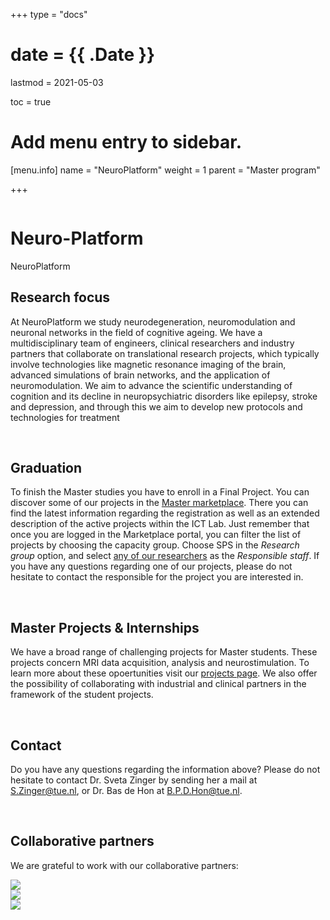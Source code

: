 +++
type = "docs"

# date = {{ .Date }}
lastmod = 2021-05-03

toc = true

# Add menu entry to sidebar.
[menu.info]
  name = "NeuroPlatform"
  weight = 1
  parent = "Master program"

+++


<div class="row">
  <div class="col-md-6 order-md-1 text-center text-md-left" style="vertical-align: middle; display: flex; align-items: center;">
  <div>
    <h1 class="hero-title" itemprop="headline" style="text-shadow: 0px 0px 0px rgba(0,0,0,0.0)">
      Neuro-Platform
    </h1>
    <div class="hero-lead" style="text-shadow: 0px 0px 0px rgba(0,0,0,0.0)">
       NeuroPlatform
    </div>
  </div>
  </div>
  <div class="col-6 mx-auto col-md-6 order-md-2 hero-media">
    <img src="/img/neu3ca_logo.jpg" alt="">
  </div>
</div>


## Research focus
At NeuroPlatform we study neurodegeneration, neuromodulation and neuronal networks in the field of cognitive ageing. We have a multidisciplinary team of engineers, clinical researchers and industry partners that collaborate on translational research projects, which typically involve technologies like magnetic resonance imaging of the brain, advanced simulations of brain networks, and the application of neuromodulation. We aim to advance the scientific understanding of cognition and its decline in neuropsychiatric disorders like epilepsy, stroke and depression, and through this we aim to develop new protocols and technologies for treatment

<br>


## Graduation
To finish the Master studies you have to enroll in a Final Project. You can discover some of our projects in the <a href="https://master.ele.tue.nl/" target="_blank">Master marketplace</a>. There you can find the latest information regarding the registration as well as an extended description of the active projects within the ICT Lab. Just remember that once you are logged in the Marketplace portal, you can filter the list of projects by choosing the capacity group. Choose SPS in the *Research group* option, and select <a href="https://imaginginpsychiatry.github.io/neuroplatform2/members/index.html" target="_blank">any of  our researchers</a> as the *Responsible staff*. If you have any questions regarding one of our projects, please do not hesitate to contact the responsible for the project you are interested in.

<br>

## Master Projects & Internships
We have a broad range of challenging projects for Master students. These projects concern MRI data acquisition, analysis and neurostimulation. To learn more about these opoertunities visit our  <a href="https://imaginginpsychiatry.github.io/neuroplatform2/projects/index.html" target="_blank">projects page</a>.
We also offer the possibility of collaborating with industrial and clinical partners in the framework of the student projects.

<br>

## Contact
Do you have any questions regarding the information above? Please do not hesitate to contact Dr. Sveta Zinger by sending her a mail at <a href="s.zinger@tue.nl">S.Zinger@tue.nl</a>, or Dr. Bas de Hon at <a href="b.p.d.hon@tue.nl">B.P.D.Hon@tue.nl</a>.

<br>

## Collaborative partners
We are grateful to work with our collaborative partners:

<div class="company-logo-wrapper">
    <a href="https://www.kempenhaeghe.nl/" target="blank_">
    <div class="company-logo-item">
      <img src="../company_logos/kempenhaeghe.png">
    </div>
  </a>
  <a href="https://www.ugent.be/pp/ccn/en" target="blank_">
    <div class="company-logo-item">
      <img src="../company_logos/uzgent.jpeg">
    </div>
  </a>
    <a href="https://www.philips.com/global" target="blank_">
    <div class="company-logo-item">
      <img src="../company_logos/phillips.png">
    </div>
  </a>
</div>
